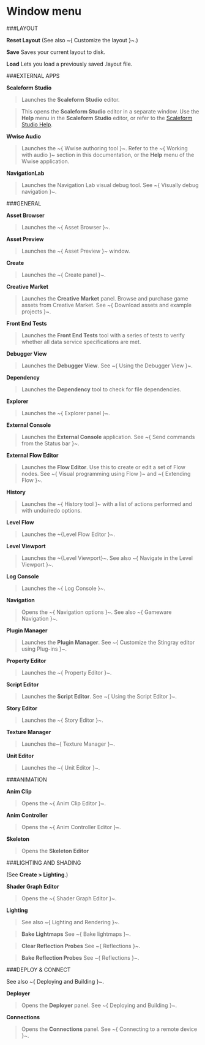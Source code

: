 # Window menu

###LAYOUT

**Reset Layout** (See also ~{ Customize the layout }~.)

**Save** Saves your current layout to disk.

**Load** Lets you load a previously saved .layout file.

###EXTERNAL APPS

**Scaleform Studio**

>Launches the **Scaleform Studio** editor.

>This opens the **Scaleform Studio** editor in a separate window. Use the **Help** menu in the **Scaleform Studio** editor, or refer to the [Scaleform Studio Help](www.autodesk.com/scaleformstudio-help).

**Wwise Audio**

>Launches the ~{ Wwise authoring tool }~. Refer to the ~{ Working with audio }~ section in this documentation, or the **Help** menu of the Wwise application.

**NavigationLab**

>Launches the Navigation Lab visual debug tool. See ~{ Visually debug navigation }~.

###GENERAL

**Asset Browser**

>Launches the ~{ Asset Browser }~.

**Asset Preview**

>Launches the ~{ Asset Preview }~ window.

**Create**

>Launches the ~{ Create panel }~.

**Creative Market**

>Launches the **Creative Market** panel. Browse and purchase game assets from Creative Market.  See ~{ Download assets and example projects }~.

**Front End Tests**

>Launches the **Front End Tests** tool with a series of tests to verify whether all data service specifications are met.

**Debugger View**

>Launches the **Debugger View**. See ~{ Using the Debugger View }~.

**Dependency**

>Launches the **Dependency** tool to check for file dependencies. <!-- TODO: Link to video tutorial when it's ready -->

**Explorer**

>Launches the ~{ Explorer panel }~.

**External Console**

>Launches the **External Console** application. See ~{ Send commands from the Status bar }~.

**External Flow Editor**

>Launches the **Flow Editor**. Use this to create or edit a set of Flow nodes. See ~{ Visual programming using Flow }~ and ~{ Extending Flow }~.

**History**

>Launches the ~{ History tool }~ with a list of actions performed and with undo/redo options.

**Level Flow**

>Launches the ~{Level Flow Editor }~.

**Level Viewport**

>Launches the ~{Level Viewport}~. See also ~{ Navigate in the Level Viewport }~.

**Log Console**

>Launches the ~{ Log Console }~.

**Navigation**

>Opens the ~{ Navigation options }~. See also ~{ Gameware Navigation }~.

**Plugin Manager**

>Launches the **Plugin Manager**. See ~{ Customize the Stingray editor using Plug-ins }~.

**Property Editor**

>Launches the ~{ Property Editor }~.

**Script Editor**

>Launches the **Script Editor**. See ~{ Using the Script Editor }~.

**Story Editor**

>Launches the ~{ Story Editor }~.

**Texture Manager**

>Launches the~{ Texture Manager }~.

**Unit Editor**

>Launches the ~{ Unit Editor }~.

###ANIMATION

**Anim Clip**

>Opens the ~{ Anim Clip Editor }~.

**Anim Controller**

>Opens the ~{ Anim Controller Editor }~.

**Skeleton**

>Opens the **Skeleton Editor**

###LIGHTING AND SHADING

(See **Create > Lighting**.)

**Shader Graph Editor**

>Opens the ~{ Shader Graph Editor }~.

**Lighting**

>See also ~{ Lighting and Rendering }~.

>**Bake Lightmaps** See ~{ Bake lightmaps }~.

>**Clear Reflection Probes** See ~{ Reflections }~.

>**Bake Reflection Probes** See ~{ Reflections }~.

###DEPLOY & CONNECT

See also ~{ Deploying and Building }~.

**Deployer**

>Opens the **Deployer** panel. See ~{ Deploying and Building }~.

**Connections**

>Opens the **Connections** panel. See ~{ Connecting to a remote device }~.

